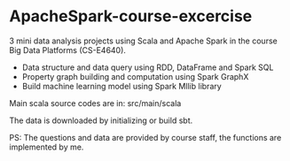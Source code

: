 # ApacheSpark-course-excercise

3 mini data analysis projects using Scala and Apache Spark in the course Big Data Platforms (CS-E4640).

- Data structure and data query using RDD, DataFrame and Spark SQL
- Property graph building and computation using Spark GraphX
- Build machine learning model using Spark Mllib library

Main scala source codes are in: src/main/scala

The data is downloaded by initializing or build sbt. 

PS: The questions and data are provided by course staff, the functions are implemented by me. 
